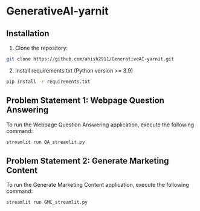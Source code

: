 # GenerativeAI-yarnit

## Installation

1. Clone the repository:

```bash
git clone https://github.com/ahish2911/GenerativeAI-yarnit.git
```

2. Install requirements.txt (Python version >= 3.9)

```bash
pip install -r requirements.txt
```

## Problem Statement 1: Webpage Question Answering

To run the Webpage Question Answering application, execute the following command:

```bash
streamlit run QA_streamlit.py
```

## Problem Statement 2: Generate Marketing Content

To run the Generate Marketing Content application, execute the following command:

```bash
streamlit run GMC_streamlit.py
```
